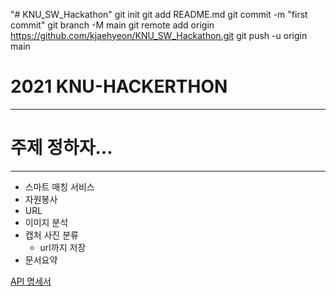 "# KNU_SW_Hackathon"  git init git add README.md git commit -m "first commit" git branch -M main git remote add origin https://github.com/kjaehyeon/KNU_SW_Hackathon.git git push -u origin main
# 2021 KNU-HACKERTHON

---

# 주제 정하자...

---

- 스마트 매칭 서비스
- 자원봉사
- URL
- 이미지 분석
- 캡처 사진 분류
    - url까지 저장
- 문서요약

[API 명세서](https://www.notion.so/API-08fe6e9aa2714e8085eb016c09e0db73)
